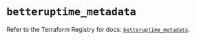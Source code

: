 # `betteruptime_metadata`

Refer to the Terraform Registry for docs: [`betteruptime_metadata`](https://registry.terraform.io/providers/betterstackhq/better-uptime/0.20.4/docs/resources/betteruptime_metadata).
